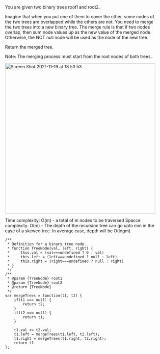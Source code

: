 You are given two binary trees root1 and root2.

Imagine that when you put one of them to cover the other, some nodes of the two trees are overlapped while the others are not. You need to merge the two trees into a new binary tree. The merge rule is that if two nodes overlap, then sum node values up as the new value of the merged node. Otherwise, the NOT null node will be used as the node of the new tree.

Return the merged tree.

Note: The merging process must start from the root nodes of both trees.

<img width="489" alt="Screen Shot 2021-11-19 at 18 53 53" src="https://user-images.githubusercontent.com/37787994/142710284-cd46b855-2e0a-471f-a4bf-52fd66f7438f.png">

Time complexity: O(m) - a total of m nodes to be traversed
Spacce complexity: O(m) - The depth of the recursion tree can go upto mm in the case of a skewed tree. In average case, depth will be O(logm).

```JS
/**
 * Definition for a binary tree node.
 * function TreeNode(val, left, right) {
 *     this.val = (val===undefined ? 0 : val)
 *     this.left = (left===undefined ? null : left)
 *     this.right = (right===undefined ? null : right)
 * }
 */
/**
 * @param {TreeNode} root1
 * @param {TreeNode} root2
 * @return {TreeNode}
 */
var mergeTrees = function(t1, t2) {
    if(t1 === null) {
        return t2;
    }
    if(t2 === null) {
        return t1;
    }
    
    t1.val += t2.val;
    t1.left = mergeTrees(t1.left, t2.left);
    t1.right = mergeTrees(t1.right, t2.right);
    return t1
};
```
